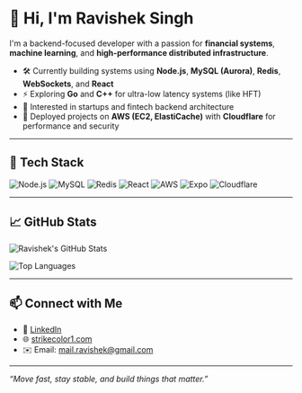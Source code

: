 # 👋 Hi, I'm Ravishek Singh

I'm a backend-focused developer with a passion for **financial systems**, **machine learning**, and **high-performance distributed infrastructure**.

- 🛠️ Currently building systems using **Node.js**, **MySQL (Aurora)**, **Redis**, **WebSockets**, and **React**
- ⚡ Exploring **Go** and **C++** for ultra-low latency systems (like HFT)
- 💼 Interested in startups and fintech backend architecture
- 🚀 Deployed projects on **AWS (EC2, ElastiCache)** with **Cloudflare** for performance and security

---

## 🔧 Tech Stack

![Node.js](https://img.shields.io/badge/-Node.js-333?style=flat&logo=node.js)
![MySQL](https://img.shields.io/badge/-MySQL-00758F?style=flat&logo=mysql)
![Redis](https://img.shields.io/badge/-Redis-D82C20?style=flat&logo=redis)
![React](https://img.shields.io/badge/-React-333?style=flat&logo=react)
![AWS](https://img.shields.io/badge/-AWS-232F3E?style=flat&logo=amazon-aws)
![Expo](https://img.shields.io/badge/-Expo-000020?style=flat&logo=expo)
![Cloudflare](https://img.shields.io/badge/-Cloudflare-F38020?style=flat&logo=cloudflare)

---

## 📈 GitHub Stats

![Ravishek's GitHub Stats](https://github-readme-stats.vercel.app/api?username=Ravishek24&show_icons=true&theme=radical)

![Top Languages](https://github-readme-stats.vercel.app/api/top-langs/?username=Ravishek24&layout=compact&theme=radical)

---

## 📫 Connect with Me

- 💼 [LinkedIn](https://www.linkedin.com/in/ravishek-singh-000b50118)
- 🌐 [strikecolor1.com](https://strikecolor1.com)
- ✉️ Email: mail.ravishek@gmail.com

---

_“Move fast, stay stable, and build things that matter.”_
